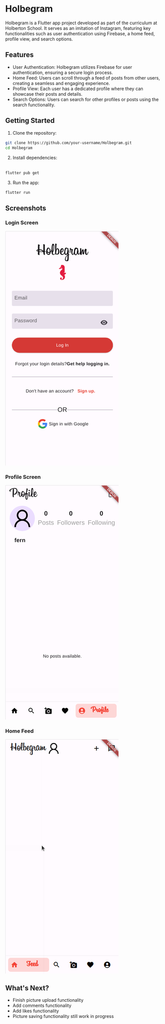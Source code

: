 # Holbegram

Holbegram is a Flutter app project developed as part of the curriculum at Holberton School. It serves as an imitation of Instagram, featuring key functionalities such as user authentication using Firebase, a home feed, profile view, and search options.

## Features

*   User Authentication: Holbegram utilizes Firebase for user authentication, ensuring a secure login process.
*   Home Feed: Users can scroll through a feed of posts from other users, creating a seamless and engaging experience.
*   Profile View: Each user has a dedicated profile where they can showcase their posts and details.
*   Search Options: Users can search for other profiles or posts using the search functionality.


## Getting Started

1.    Clone the repository:

```bash
git clone https://github.com/your-username/Holbegram.git
cd Holbegram
```

2.    Install dependencies:

```bash

flutter pub get
```
3.    Run the app:

```bash
flutter run
```

## Screenshots

### Login Screen

![Home Feed](./holbegram/assets/images/holbegram_LogedOut.png)

### Profile Screen

![Home Feed](./holbegram/assets/images/holbegram_Profile.png)

### Home Feed

![Home Feed](./holbegram/assets/images/holbegram_LogedIn.png)

## What's Next?

* Finish picture upload functionality
* Add comments functionality
* Add likes functionality
* Picture saving functionality still work in progress

